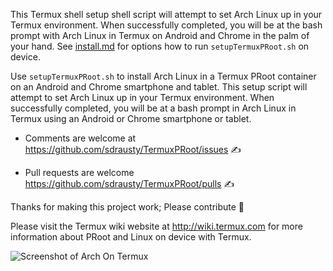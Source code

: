 This Termux shell setup shell script will attempt to set Arch Linux up in your Termux environment.  When successfully completed, you will be at the bash prompt with Arch Linux in Termux on Android and Chrome in the palm of your hand. See [install.md](docs/install.md) for options how to run `setupTermuxPRoot.sh` on device.

Use `setupTermuxPRoot.sh` to install Arch Linux in a Termux PRoot container on an Android and Chrome smartphone and tablet.  This setup script will attempt to set Arch Linux up in your Termux environment.  When successfully completed, you will be at a bash prompt in Arch Linux in Termux using an Android or Chrome smartphone or tablet. 

* Comments are welcome at https://github.com/sdrausty/TermuxPRoot/issues ✍

* Pull requests are welcome https://github.com/sdrausty/TermuxPRoot/pulls ✍

Thanks for making this project work; Please contribute 🔆 

Please visit the Termux wiki website at http://wiki.termux.com for more information about PRoot and Linux on device with Termux.

![Screenshot of Arch On Termux](https://s1.postimg.org/1ls79zf1jj/IMG_20171019_190414.jpg)
